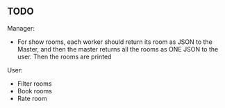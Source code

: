 ## TODO

Manager:
- For show rooms, each worker should return its room as JSON to the Master, and then the master returns all the rooms as ONE JSON to the user. Then the rooms are printed

User:
- Filter rooms
- Book rooms
- Rate room